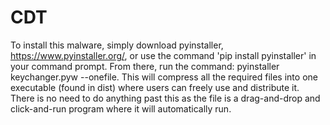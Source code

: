 # CDT

To install this malware, simply download pyinstaller, https://www.pyinstaller.org/, or use the command 'pip install pyinstaller' in your command prompt. From there, run the command: pyinstaller keychanger.pyw --onefile. This will compress all the required files into one executable (found in dist) where users can freely use and distribute it. There is no need to do anything past this as the file is a drag-and-drop and click-and-run program where it will automatically run.
